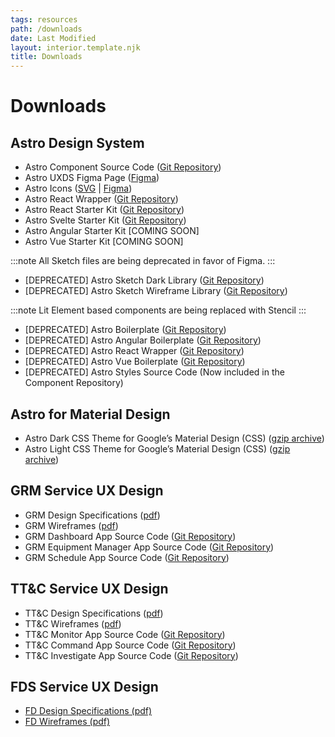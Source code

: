 ```yaml
---
tags: resources
path: /downloads
date: Last Modified
layout: interior.template.njk
title: Downloads
---
```


# Downloads

## Astro Design System

- Astro Component Source Code ([Git Repository](https://github.com/RocketCommunicationsInc/astro-components))
- Astro UXDS Figma Page ([Figma](https://www.figma.com/community/file/1014254163928270411))
- Astro Icons ([SVG]() | [Figma]())
- Astro React Wrapper ([Git Repository](https://github.com/RocketCommunicationsInc/astro/tree/main/packages/react))
- Astro React Starter Kit ([Git Repository](https://github.com/RocketCommunicationsInc/astro/blob/main/packages/starter-kits/react-starter/README.md))
- Astro Svelte Starter Kit ([Git Repository](https://github.com/RocketCommunicationsInc/astro/blob/main/packages/starter-kits/svelte-starter/README.md))
- Astro Angular Starter Kit \[COMING SOON\]
- Astro Vue Starter Kit \[COMING SOON\]

:::note
All Sketch files are being deprecated in favor of Figma.
:::
- \[DEPRECATED\] Astro Sketch Dark Library ([Git Repository](https://github.com/RocketCommunicationsInc/astro-design-resources/tree/master/Sketch))
- \[DEPRECATED\] Astro Sketch Wireframe Library ([Git Repository](https://github.com/RocketCommunicationsInc/astro-design-resources/tree/master/Sketch))

:::note
Lit Element based components are being replaced with Stencil
:::
- \[DEPRECATED\] Astro Boilerplate ([Git Repository](https://github.com/RocketCommunicationsInc/astro-boilerplate))
- \[DEPRECATED\] Astro Angular Boilerplate ([Git Repository](https://github.com/RocketCommunicationsInc/astro-boilerplate-angular))
- \[DEPRECATED\] Astro React Wrapper ([Git Repository](https://github.com/RocketCommunicationsInc/astro-boilerplate-react))
- \[DEPRECATED\] Astro Vue Boilerplate ([Git Repository](https://github.com/RocketCommunicationsInc/astro-boilerplate-vue))
- \[DEPRECATED\] Astro Styles Source Code (Now included in the Component Repository)

## Astro for Material Design

- Astro Dark CSS Theme for Google’s Material Design (CSS) ([gzip archive](https://astro-material.netlify.app/darkTheme.zip))
- Astro Light CSS Theme for Google’s Material Design (CSS) ([gzip archive](https://astro-material-light.netlify.app/lightTheme.zip))

## GRM Service UX Design

- GRM Design Specifications ([pdf](https://s3-us-west-2.amazonaws.com/com.rocketcom.astrouxds/attachments/grm-specifications.pdf))
- GRM Wireframes ([pdf](https://s3-us-west-2.amazonaws.com/com.rocketcom.astrouxds/downloads/grm-wireframes.pdf))
- GRM Dashboard App Source Code ([Git Repository](https://bitbucket.org/rocketcom/grm-sample-apps-dashboard/src/master/))
- GRM Equipment Manager App Source Code ([Git Repository](https://bitbucket.org/rocketcom/grm-sample-apps-equipment/src/master/))
- GRM Schedule App Source Code ([Git Repository](https://bitbucket.org/rocketcom/grm-sample-apps-schedule/src/master/))

## TT&C Service UX Design

- TT&C Design Specifications ([pdf](https://s3-us-west-2.amazonaws.com/com.rocketcom.astrouxds/downloads/ttc-specifications.pdf))
- TT&C Wireframes ([pdf](https://s3-us-west-2.amazonaws.com/com.rocketcom.astrouxds/downloads/ttc-wireframes.pdf))
- TT&C Monitor App Source Code ([Git Repository](https://bitbucket.org/rocketcom/tt-c-monitor/src/master/))
- TT&C Command App Source Code ([Git Repository](https://bitbucket.org/rocketcom/tt-c-command/src/master/))
- TT&C Investigate App Source Code ([Git Repository](https://bitbucket.org/rocketcom/tt-c-investigate/src/master/))

## FDS Service UX Design

- [FD Design Specifications (pdf)](https://s3-us-west-2.amazonaws.com/com.rocketcom.astrouxds/downloads/fds-specifications.pdf)
- [FD Wireframes (pdf)](https://s3-us-west-2.amazonaws.com/com.rocketcom.astrouxds/downloads/fds-wireframes.pdf)
